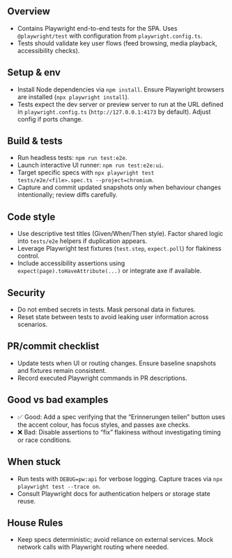 <!-- Managed by agent: keep sections & order; edit content, not structure. Last updated: 2025-10-13 -->
## Overview
- Contains Playwright end-to-end tests for the SPA. Uses `@playwright/test` with configuration from `playwright.config.ts`.
- Tests should validate key user flows (feed browsing, media playback, accessibility checks).

## Setup & env
- Install Node dependencies via `npm install`. Ensure Playwright browsers are installed (`npx playwright install`).
- Tests expect the dev server or preview server to run at the URL defined in `playwright.config.ts` (`http://127.0.0.1:4173` by default). Adjust config if ports change.

## Build & tests
- Run headless tests: `npm run test:e2e`.
- Launch interactive UI runner: `npm run test:e2e:ui`.
- Target specific specs with `npx playwright test tests/e2e/<file>.spec.ts --project=chromium`.
- Capture and commit updated snapshots only when behaviour changes intentionally; review diffs carefully.

## Code style
- Use descriptive test titles (Given/When/Then style). Factor shared logic into `tests/e2e` helpers if duplication appears.
- Leverage Playwright test fixtures (`test.step`, `expect.poll`) for flakiness control.
- Include accessibility assertions using `expect(page).toHaveAttribute(...)` or integrate axe if available.

## Security
- Do not embed secrets in tests. Mask personal data in fixtures.
- Reset state between tests to avoid leaking user information across scenarios.

## PR/commit checklist
- Update tests when UI or routing changes. Ensure baseline snapshots and fixtures remain consistent.
- Record executed Playwright commands in PR descriptions.

## Good vs bad examples
- ✅ Good: Add a spec verifying that the “Erinnerungen teilen” button uses the accent colour, has focus styles, and passes axe checks.
- ❌ Bad: Disable assertions to “fix” flakiness without investigating timing or race conditions.

## When stuck
- Run tests with `DEBUG=pw:api` for verbose logging. Capture traces via `npx playwright test --trace on`.
- Consult Playwright docs for authentication helpers or storage state reuse.

## House Rules
- Keep specs deterministic; avoid reliance on external services. Mock network calls with Playwright routing where needed.
